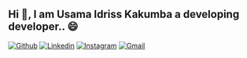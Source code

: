 ## Hi 👋, I am Usama Idriss Kakumba a developing developer..  😄 

[![Github](https://img.shields.io/badge/-Github-000?style=flat&logo=Github&logoColor=white)](https://github.com/usamaidrsk/)
[![Linkedin](https://img.shields.io/badge/-LinkedIn-blue?style=flat&logo=Linkedin&logoColor=white)](https://www.linkedin.com/in/uik567/)
[![Instagram](https://img.shields.io/badge/-twitter-blue?style=flat&labelColor=blue&logo=twitter&logoColor=white)](https://twitter.com/usamaidris567)
[![Gmail](https://img.shields.io/badge/-Gmail-c14438?style=flat&logo=Gmail&logoColor=white)](mailto:usamaidris567@gmail.com)
<br />
<br />


